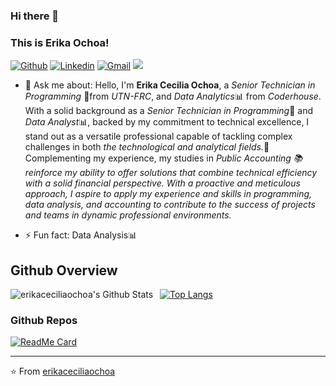 ### Hi there 👋

### This is Erika Ochoa!

[![Github](https://img.shields.io/badge/-Github-000?style=flat&logo=Github&logoColor=white)](https://github.com/erikaceciliaochoa)
[![Linkedin](https://img.shields.io/badge/-LinkedIn-blue?style=flat&logo=Linkedin&logoColor=white)](https://www.linkedin.com/in/erika-ochoa-25a73820a/)
[![Gmail](https://img.shields.io/badge/-Gmail-c14438?style=flat&logo=Gmail&logoColor=white)](mailto:erikaceciliaochoa@gmail.com)
![](https://komarev.com/ghpvc/?username=erikaceciliaochoa&color=7957d5)

- 💬 Ask me about:
Hello, I'm **Erika Cecilia Ochoa**, a *Senior Technician in Programming* 📝from *UTN-FRC*, and *Data Analytics*📊 from *Coderhouse*. With a solid background as a *Senior Technician in Programming*📝 and *Data Analyst*📊, backed by my commitment to technical excellence, I stand out as a versatile professional capable of tackling complex challenges in both *the technological and analytical fields.*💼 Complementing my experience, my studies in *Public Accounting *📚reinforce my ability to offer solutions that combine technical efficiency with a solid financial perspective. With a proactive and meticulous approach,* I aspire to apply my experience and skills in programming, data analysis, and accounting to contribute to the success of projects and teams in dynamic professional environments.*

- ⚡ Fun fact: Data Analysis📊

## Github Overview

<img align="left" alt="erikaceciliaochoa's Github Stats" src="https://github-readme-stats.vercel.app/api?username=erikaceciliaochoa&show_icons=true" />    &nbsp;
[![Top Langs](https://github-readme-stats.vercel.app/api/top-langs/?username=erikaceciliaochoa)](https://github.com/erikaceciliaochoa/github-readme-stats) 

### Github Repos

[![ReadMe Card](https://github-readme-stats.vercel.app/api/pin/?username=erikaceciliaochoa&repo=PowerBI-projects&show_owner=true)](https://github.com/erikaceciliaochoa/PowerBI-projects )

---
⭐️ From [erikaceciliaochoa](https://github.com/erikaceciliaochoa)

<!--![](https://img.shields.io/badge/Exp-4+yrs-red)
### ✨Visitors
[![ViewCount](https://views.whatilearened.today/views/github/ismlhbb/ismlhbb.svg?cache=remove)](#)
![age](https://img.shields.io/badge/age-24-blue)
-->

<!--## Projects that I contributed to
[![ReadMe Card](https://github-readme-stats.vercel.app/api/pin/?username=erikaceciliaochoa&repo=BUET-CSE-Moodle-Web-Scraping&show_owner=true)](https://github.com/erikaceciliaochoa/BUET-CSE-Moodle-Web-Scraping) <br />
-->
<!--
![](https://img.shields.io/badge/Exp-4+yrs-red)
<summary>
  <a href="https://github.com/erikaceciliaochoa"><img src="https://img.shields.io/badge/-Expand%20to%20know%20more-b03544?style=for-the-badge" /></a>
</summary>
<img width="50%" align="right" src="https://github-readme-stats.vercel.app/api?username=erikaceciliaochoa&show_icons=true&hide_border=true" />
**erikaceciliaochoa/erikaceciliaochoa** is a ✨ _special_ ✨ repository because its `README.md` (this file) appears on your GitHub profile.

Here are some ideas to get you started:

- 🔭 I’m currently working on ...
- 🌱 I’m currently learning ...
- 👯 I’m looking to collaborate on ...
- 🤔 I’m looking for help with ...
- 💬 Ask me about ...
- 📫 How to reach me: ...
- 😄 Pronouns: ...
- ⚡ Fun fact: ...
-->
